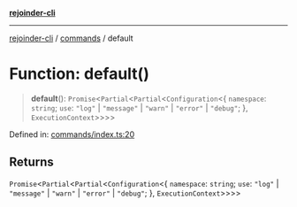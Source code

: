 [**rejoinder-cli**](../../README.md)

***

[rejoinder-cli](../../README.md) / [commands](../README.md) / default

# Function: default()

> **default**(): `Promise`\<`Partial`\<`Partial`\<`Configuration`\<\{ `namespace`: `string`; `use`: `"log"` \| `"message"` \| `"warn"` \| `"error"` \| `"debug"`; \}, `ExecutionContext`\>\>\>\>

Defined in: [commands/index.ts:20](https://github.com/Xunnamius/rejoinder/blob/971ead94a9b5f2927e21f9c5acc9552d1f1af339/packages/cli/src/commands/index.ts#L20)

## Returns

`Promise`\<`Partial`\<`Partial`\<`Configuration`\<\{ `namespace`: `string`; `use`: `"log"` \| `"message"` \| `"warn"` \| `"error"` \| `"debug"`; \}, `ExecutionContext`\>\>\>\>
